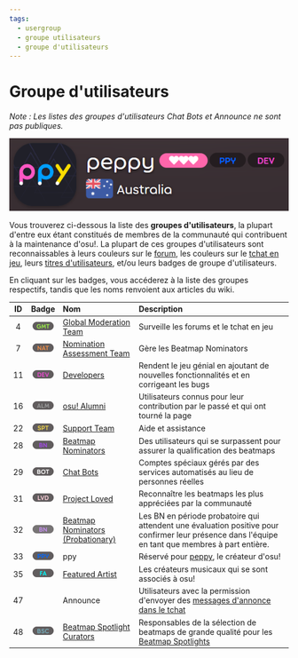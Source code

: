 ```yaml
---
tags:
  - usergroup
  - groupe utilisateurs
  - groupe d'utilisateurs
---
```


# Groupe d'utilisateurs

*Note : Les listes des groupes d'utilisateurs Chat Bots et Announce ne sont pas publiques.*

![Exemple de badge de groupe d'utilisateurs](img/user-group-badge.png "Badge de groupe d'utilisateurs sur la page de profil de l'utilisateur")

Vous trouverez ci-dessous la liste des **groupes d'utilisateurs**, la plupart d'entre eux étant constitués de membres de la communauté qui contribuent à la maintenance d'osu!. La plupart de ces groupes d'utilisateurs sont reconnaissables à leurs couleurs sur le [forum](/wiki/Community/Forum), les couleurs sur le [tchat en jeu](/wiki/Client/Interface/Chat_console), leurs [titres d'utilisateurs](/wiki/Community/User_title), et/ou leurs badges de groupe d'utilisateurs.

En cliquant sur les badges, vous accéderez à la liste des groupes respectifs, tandis que les noms renvoient aux articles du wiki.

| ID | Badge | Nom | Description |
| :-: | :-: | :-- | :-- |
| 4 | [![GMT](/wiki/shared/group/GMT.png)](https://osu.ppy.sh/groups/4) | [Global Moderation Team](/wiki/People/Global_Moderation_Team) | Surveille les forums et le tchat en jeu |
| 7 | [![NAT](/wiki/shared/group/NAT.png)](https://osu.ppy.sh/groups/7) | [Nomination Assessment Team](/wiki/People/Nomination_Assessment_Team) | Gère les Beatmap Nominators |
| 11 | [![DEV](/wiki/shared/group/DEV.png)](https://osu.ppy.sh/groups/11) | [Developers](/wiki/People/Developers) | Rendent le jeu génial en ajoutant de nouvelles fonctionnalités et en corrigeant les bugs |
| 16 | [![ALM](/wiki/shared/group/ALM.png)](https://osu.ppy.sh/groups/16) | [osu! Alumni](/wiki/People/osu!_Alumni) | Utilisateurs connus pour leur contribution par le passé et qui ont tourné la page |
| 22 | [![SPT](/wiki/shared/group/SPT.png)](https://osu.ppy.sh/groups/22) | [Support Team](/wiki/People/Support_Team) | Aide et assistance |
| 28 | [![BN](/wiki/shared/group/BN.png)](https://osu.ppy.sh/groups/28) | [Beatmap Nominators](/wiki/People/Beatmap_Nominators) | Des utilisateurs qui se surpassent pour assurer la qualification des beatmaps |
| 29 | ![BOT](/wiki/shared/group/BOT.png) | [Chat Bots](/wiki/Bot_account) | Comptes spéciaux gérés par des services automatisés au lieu de personnes réelles |
| 31 | [![LVD](/wiki/shared/group/LVD.png)](https://osu.ppy.sh/groups/31) | [Project Loved](/wiki/People/Project_Loved_Team) | Reconnaître les beatmaps les plus appréciées par la communauté |
| 32 | [![BN](/wiki/shared/group/BN-prob.png)](https://osu.ppy.sh/groups/32) | [Beatmap Nominators (Probationary)](/wiki/People/Beatmap_Nominators#beatmap-nominators-probatoires) | Les BN en période probatoire qui attendent une évaluation positive pour confirmer leur présence dans l'équipe en tant que membres à part entière. |
| 33 | ![PPY](/wiki/shared/group/PPY.png) | ppy | Réservé pour [peppy](/wiki/People/peppy), le créateur d'osu! |
| 35 | [![FA](/wiki/shared/group/FA.png)](https://osu.ppy.sh/groups/35) | [Featured Artist](/wiki/People/Featured_Artists) | Les créateurs musicaux qui se sont associés à osu! |
| 47 |  | Announce | Utilisateurs avec la permission d'envoyer des [messages d'annonce dans le tchat](/wiki/Announcement_messages) |
| 48 | [![BSC](/wiki/shared/group/BSC.png)](https://osu.ppy.sh/groups/48) | [Beatmap Spotlight Curators](/wiki/People/Beatmap_Spotlight_Curators) | Responsables de la sélection de beatmaps de grande qualité pour les [Beatmap Spotlights](/wiki/Beatmap_Spotlights) |

